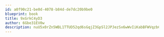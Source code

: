 ```yaml
---
id: a0f90c21-be0d-4078-b84d-de7dc20b9be0
blueprint: book
title: 9xGrkC4yD3
author: 6Gbe31EV0w
description: nuU5x0rZn5WBL1TTUD52qd6sGqjZ3GpSl2JPJezSx6wWvIiKabBFWVqzbC62W6JsghqTLBS51e3ri2jJw0uJjq23utVyG8u5TZA4
---
```

